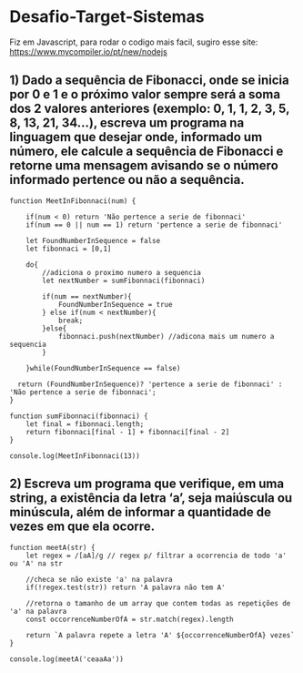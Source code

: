 # Desafio-Target-Sistemas

Fiz em Javascript, para rodar o codigo mais facil, sugiro esse site: https://www.mycompiler.io/pt/new/nodejs


## 1) Dado a sequência de Fibonacci, onde se inicia por 0 e 1 e o próximo valor sempre será a soma dos 2 valores anteriores (exemplo: 0, 1, 1, 2, 3, 5, 8, 13, 21, 34...), escreva um programa na linguagem que desejar onde, informado um número, ele calcule a sequência de Fibonacci e retorne uma mensagem avisando se o número informado pertence ou não a sequência.



```
function MeetInFibonnaci(num) {
    
    if(num < 0) return 'Não pertence a serie de fibonnaci'
    if(num == 0 || num == 1) return 'pertence a serie de fibonnaci'
    
    let FoundNumberInSequence = false
    let fibonnaci = [0,1]
    
    do{
        //adiciona o proximo numero a sequencia
        let nextNumber = sumFibonnaci(fibonnaci)

        if(num == nextNumber){
            FoundNumberInSequence = true
        } else if(num < nextNumber){
            break;
        }else{
            fibonnaci.push(nextNumber) //adicona mais um numero a sequencia
        }
        
    }while(FoundNumberInSequence == false)
    
  return (FoundNumberInSequence)? 'pertence a serie de fibonnaci' : 'Não pertence a serie de fibonnaci';
}

function sumFibonnaci(fibonnaci) {
    let final = fibonnaci.length;
    return fibonnaci[final - 1] + fibonnaci[final - 2]
}

console.log(MeetInFibonnaci(13))
```

## 2) Escreva um programa que verifique, em uma string, a existência da letra ‘a’, seja maiúscula ou minúscula, além de informar a quantidade de vezes em que ela ocorre.
```
function meetA(str) {
    let regex = /[aA]/g // regex p/ filtrar a ocorrencia de todo 'a' ou 'A' na str
    
    //checa se não existe 'a' na palavra
    if(!regex.test(str)) return 'A palavra não tem A'

    //retorna o tamanho de um array que contem todas as repetições de 'a' na palavra
    const occorrenceNumberOfA = str.match(regex).length
    
    return `A palavra repete a letra 'A' ${occorrenceNumberOfA} vezes` 
}

console.log(meetA('ceaaAa'))
```

